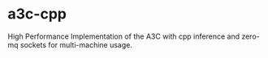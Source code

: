 # a3c-cpp
High Performance Implementation of the A3C with cpp inference and zero-mq sockets for multi-machine usage.
